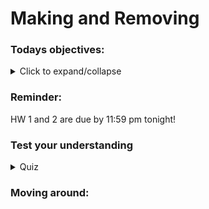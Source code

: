 # Making and Removing

### Todays objectives: 

<details>
  <summary>Click to expand/collapse</summary>

- **Vocabulary**
  - Source (as in the source file in a copy `cp` command)
  - Target (as in the target file in a copy `cp` command)
  - File transfer
  - File compression
  - File formats
  - Text files
  - Binary files
  - Text editor
  - File extensions
  - Checksums
  - Standard streams
  - Redirection
  - Standard input (stdin)
  - Standard output (stdout)
  - Standard error (stderr)

- **Things you should know how to do after this class**
  - Be comfortable using `cp` to copy files or directories in a few different ways (new file in the same directory, in a different directory, or with a new name)
  - Be comfortable using `mv` to move files and directories in different ways. Know the difference between `cp` and `mv`.
  - Know how to log into a remote computer, server, or supercomputer
  - Know one or two ways to transfer files from remote computers to your local computer
  - Know how to check whether your file was corrupted during transit.
  - Know the difference between text files and binary files.
  - Know that all your files should have file extensions.
  - Know a little bit about FASTA and GTF/GFF (Annotation) files
  - Know how to zip and unzip .gz/g-zipped files
  - Understand what stdout, stderr, and stdin mean
  - Know how to redirect stdout, or stderr to an output file.

- **Commands covered**
  - mv
  - cp
  - touch <filename>
  - nano <filename>
  - rsync or wget (or sftp, curl, or scp – whichever works best for you)
  - md5sum or md5 or md5sum-lite
  - gzip
  - gunzip
  - `>`
  - `2>`
  - `&>`
  - `>>`  
</details>


### Reminder: 

HW 1 and 2 are due by 11:59 pm tonight!

### Test your understanding

<details>
  <summary>Quiz</summary>
1. Which command line execution involves an absolute path?
  - `ls Users/Paul/Arakis`
  - `cd /Users/Jessica/Caladan`
  - `ls Admin`
  - `cd ..`
  - `cd /`
  - `pwd`
  - `ls -alh`

2. Which command line execution contains an argument?
  - `ls Users/Paul/Arakis`
  - `cd /Users/Jessica/Caladan`
  - `ls Admin`
  - `cd ..`
  - `cd /`
  - `pwd`
  - `ls -alh`
     
3. Which command line execution contains an option?
  - `ls Users/Paul/Arakis`
  - `cd /Users/Jessica/Caladan`
  - `ls Admin`
  - `cd ..`
  - `cd /`
  - `pwd`
  - `ls -alh`
   
4. Which line of code will print out the last line of a file?
- `head file1.txt`
- `tail file1.txt`
- `head -n 1 file1.txt`
- `tail -n 1 file1.txt`
- `more file1.txt`
- `less file1.txt`

5. Which of the following will match to c*.txt
- computer1.txt
- chromosomes.txt
- chr.txt2
- Chromosomes2.txt
- mitochondria.txt
- celegans.2txt

</details>

### Moving around:
